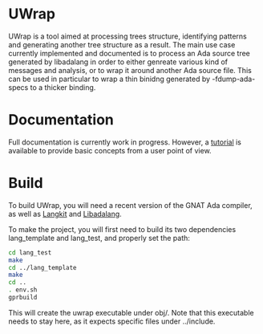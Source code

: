 UWrap
=====

UWrap is a tool aimed at processing trees structure, identifying patterns and
generating another tree structure as a result. The main use case currently
implemented and documented is to process an Ada source tree generated by
libadalang in order to either genreate various kind of messages and analysis,
or to wrap it around another Ada source file. This can be used in particular
to wrap a thin binidng generated by -fdump-ada-specs to a thicker binding.

Documentation
=============

Full documentation is currently work in progress. However, a 
[tutorial](https://github.com/AdaCore/uwrap/tree/master/documentation/tutorial) is 
available to provide basic concepts from a user point of view.

Build
=====

To build UWrap, you will need a recent version of the GNAT Ada compiler, as
well as [Langkit](https://github.com/AdaCore/langkit) and [Libadalang](https://github.com/AdaCore/libadalang).

To make the project, you will first need to build its two dependencies 
lang_template and lang_test, and properly set the path:

~~~sh
cd lang_test
make
cd ../lang_template
make
cd ..
. env.sh
gprbuild
~~~

This will create the uwrap executable under obj/. Note that this executable needs 
to stay here, as it expects specific files under ../include.
